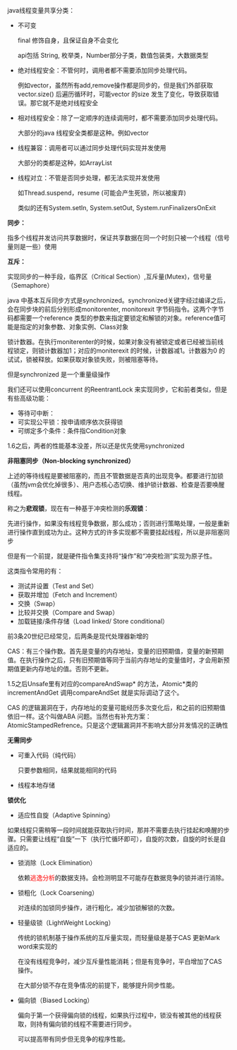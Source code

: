 java线程变量共享分类：

- 不可变

    final 修饰自身，且保证自身不会变化

    api包括 String, 枚举类，Number部分子类，数值包装类，大数据类型

- 绝对线程安全：不管何时，调用者都不需要添加同步处理代码。

    例如vector，虽然所有add,remove操作都是同步的，但是我们外部获取vector.size() 后遍历循环时，可能vector 的size 发生了变化，导致获取错误。那它就不是绝对线程安全

- 相对线程安全：除了一定顺序的连续调用时，都不需要添加同步处理代码。

    大部分的java 线程安全类都是这种。例如vector

- 线程兼容：调用者可以通过同步处理代码实现并发使用

    大部分的类都是这种，如ArrayList

- 线程对立：不管是否同步处理，都无法实现并发使用

    如Thread.suspend，resume (可能会产生死锁，所以被废弃)

    类似的还有System.setIn, System.setOut, System.runFinalizersOnExit



**同步：**

指多个线程并发访问共享数据时，保证共享数据在同一个时刻只被一个线程（信号量则是一些）使用

**互斥：**

实现同步的一种手段，临界区（Critical Section）,互斥量(Mutex)，信号量（Semaphore）



java 中基本互斥同步方式是synchronized。synchronized关键字经过编译之后，会在同步块的前后分别形成monitorenter, monitorexit 字节码指令。这两个字节码都需要一个reference 类型的参数来指定要锁定和解锁的对象。reference值可能是指定的对象参数、对象实例、Class对象

锁计数器。在执行moniterenter的时候，如果对象没有被锁定或者已经被当前线程锁定，则锁计数器加1；对应的moniterexit 的时候，计数器减1。计数器为0 的试试，锁被释放。如果获取对象锁失败，则被阻塞等待。

但是synchronized 是一个重量级操作

我们还可以使用concurrent 的ReentrantLock 来实现同步，它和前者类似，但是有些高级功能：

- 等待可中断：
- 可实现公平锁：按申请顺序依次获得锁
- 可绑定多个条件：条件指Condition对象

1.6之后，两者的性能基本没差，所以还是优先使用synchronized



**非阻塞同步（Non-blocking synchronized）**

上述的等待线程是要被阻塞的，而且不管数据是否真的出现竞争。都要进行加锁（虽然jvm会优化掉很多）、用户态核心态切换、维护锁计数器、检查是否要唤醒线程。

称之为**悲观锁**，现在有一种基于冲突检测的**乐观锁**：

先进行操作，如果没有线程竞争数据，那么成功；否则进行策略处理，一般是重新进行操作直到成功为止。这种方式的许多实现都不需要挂起线程，所以是非阻塞同步



但是有一个前提，就是硬件指令集支持将“操作”和“冲突检测”实现为原子性。

这类指令常用的有：

- 测试并设置（Test and Set）
- 获取并增加（Fetch and Increment）
- 交换（Swap）
- 比较并交换（Compare and Swap）
- 加载链接/条件存储（Load linked/ Store conditional）

前3条20世纪已经常见，后两条是现代处理器新增的



CAS：有三个操作数。首先是变量的内存地址，变量的旧预期值，变量的新预期值。在执行操作之后，只有旧预期值等同于当前内存地址的变量值时，才会用新预期值更新内存地址的值。否则不更新。

1.5之后Unsafe里有对应的compareAndSwap* 的方法，Atomic*类的incrementAndGet 调用compareAndSet 就是实际调动了这个。

CAS 的逻辑漏洞在于，内存地址的变量可能经历多次变化后，和之前的旧预期值依旧一样。这个叫做ABA 问题。当然也有补充方案：AtomicStampedRefrence。只是这个逻辑漏洞并不影响大部分并发情况的正确性



**无需同步**

- 可重入代码（纯代码）

    只要参数相同，结果就能相同的代码

- 线程本地存储

    

**锁优化**

- 适应性自旋（Adaptive Spinning）

如果线程只需稍等一段时间就能获取执行时间，那并不需要去执行挂起和唤醒的步骤。只需要让线程“自旋”一下（执行忙循环即可），自旋的次数，自旋的时长是自适应的。

- 锁消除（Lock Elimination）

    依赖<font color=red>逃逸分析</font>的数据支持。会检测明显不可能存在数据竞争的锁并进行消除。

- 锁粗化（Lock Coarsening）

    对连续的加锁同步操作，进行粗化，减少加锁解锁的次数。

- 轻量级锁（LightWeight Locking）

    传统的锁机制基于操作系统的互斥量实现，而轻量级是基于CAS 更新Mark word来实现的

    在没有线程竞争时，减少互斥量性能消耗；但是有竞争时，平白增加了CAS 操作。

    在大部分锁不存在竞争情况的前提下，能够提升同步性能。

- 偏向锁（Biased Locking）

    偏向于第一个获得偏向锁的线程，如果执行过程中，锁没有被其他的线程获取，则持有偏向锁的线程不需要进行同步。

    可以提高带有同步但无竞争的程序性能。

